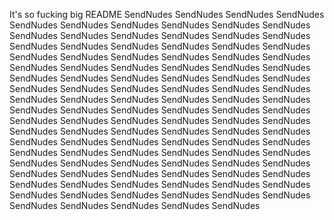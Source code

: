 It's so fucking big README
SendNudes
SendNudes
SendNudes
SendNudes
SendNudes
SendNudes
SendNudes
SendNudes
SendNudes
SendNudes
SendNudes
SendNudes
SendNudes
SendNudes
SendNudes
SendNudes
SendNudes
SendNudes
SendNudes
SendNudes
SendNudes
SendNudes
SendNudes
SendNudes
SendNudes
SendNudes
SendNudes
SendNudes
SendNudes
SendNudes
SendNudes
SendNudes
SendNudes
SendNudes
SendNudes
SendNudes
SendNudes
SendNudes
SendNudes
SendNudes
SendNudes
SendNudes
SendNudes
SendNudes
SendNudes
SendNudes
SendNudes
SendNudes
SendNudes
SendNudes
SendNudes
SendNudes
SendNudes
SendNudes
SendNudes
SendNudes
SendNudes
SendNudes
SendNudes
SendNudes
SendNudes
SendNudes
SendNudes
SendNudes
SendNudes
SendNudes
SendNudes
SendNudes
SendNudes
SendNudes
SendNudes
SendNudes
SendNudes
SendNudes
SendNudes
SendNudes
SendNudes
SendNudes
SendNudes
SendNudes
SendNudes
SendNudes
SendNudes
SendNudes
SendNudes
SendNudes
SendNudes
SendNudes
SendNudes
SendNudes
SendNudes
SendNudes
SendNudes
SendNudes
SendNudes
SendNudes
SendNudes
SendNudes
SendNudes
SendNudes
SendNudes
SendNudes
SendNudes
SendNudes
SendNudes
SendNudes
SendNudes
SendNudes
SendNudes
SendNudes
SendNudes
